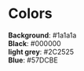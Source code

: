 # Colors <br>
**Background**: #1a1a1a <br>
**Black**: #000000 <br>
**light grey**: #2C2525 <br>
**Blue**: #57DCBE
